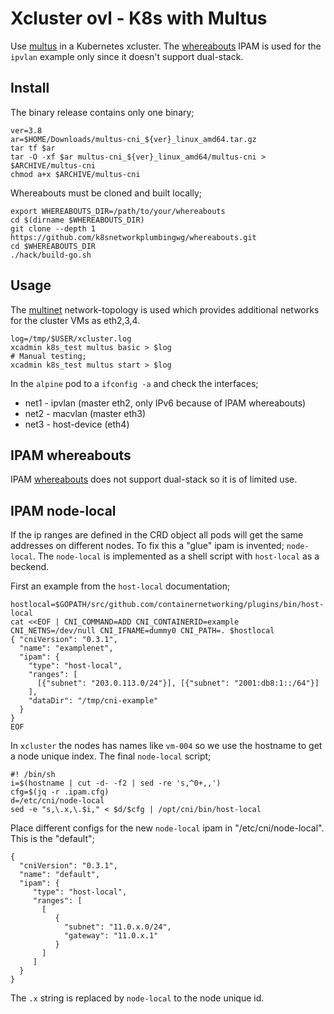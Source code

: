 # Xcluster ovl - K8s with Multus

Use [multus](https://github.com/k8snetworkplumbingwg/multus-cni) in a
Kubernetes xcluster. The
[whereabouts](https://github.com/k8snetworkplumbingwg/whereabouts)
IPAM is used for the `ipvlan` example only since it doesn't support dual-stack.


## Install

The binary release contains only one binary;
```
ver=3.8
ar=$HOME/Downloads/multus-cni_${ver}_linux_amd64.tar.gz
tar tf $ar
tar -O -xf $ar multus-cni_${ver}_linux_amd64/multus-cni > $ARCHIVE/multus-cni
chmod a+x $ARCHIVE/multus-cni
```

Whereabouts must be cloned and built locally;
```
export WHEREABOUTS_DIR=/path/to/your/whereabouts
cd $(dirname $WHEREABOUTS_DIR)
git clone --depth 1 https://github.com/k8snetworkplumbingwg/whereabouts.git
cd $WHEREABOUTS_DIR
./hack/build-go.sh
```

## Usage

The [multinet](../network-topology/README.md#multinet)
network-topology is used which provides additional networks for the
cluster VMs as eth2,3,4.

```
log=/tmp/$USER/xcluster.log
xcadmin k8s_test multus basic > $log
# Manual testing;
xcadmin k8s_test multus start > $log
```

In the `alpine` pod to a `ifconfig -a` and check the interfaces;

 * net1 - ipvlan (master eth2, only IPv6 because of IPAM whereabouts)
 * net2 - macvlan (master eth3)
 * net3 - host-device (eth4)


## IPAM whereabouts

IPAM [whereabouts](https://github.com/k8snetworkplumbingwg/whereabouts)
does not support dual-stack so it is of limited use.


## IPAM node-local

If the ip ranges are defined in the CRD object all pods will get the
same addresses on different nodes. To fix this a "glue" ipam is
invented; `node-local`. The `node-local` is implemented as a shell
script with `host-local` as a beckend.

First an example from the `host-local` documentation;

```
hostlocal=$GOPATH/src/github.com/containernetworking/plugins/bin/host-local
cat <<EOF | CNI_COMMAND=ADD CNI_CONTAINERID=example CNI_NETNS=/dev/null CNI_IFNAME=dummy0 CNI_PATH=. $hostlocal
{ "cniVersion": "0.3.1",
  "name": "examplenet",
  "ipam": {
    "type": "host-local",
	"ranges": [
	  [{"subnet": "203.0.113.0/24"}], [{"subnet": "2001:db8:1::/64"}]
	],
    "dataDir": "/tmp/cni-example"
  }
}
EOF
```

In `xcluster` the nodes has names like `vm-004` so we use the hostname
to get a node unique index. The final `node-local` script;


```
#! /bin/sh
i=$(hostname | cut -d- -f2 | sed -re 's,^0+,,')
cfg=$(jq -r .ipam.cfg)
d=/etc/cni/node-local
sed -e "s,\.x,\.$i," < $d/$cfg | /opt/cni/bin/host-local
```

Place different configs for the new `node-local` ipam in
"/etc/cni/node-local". This is the "default";

```
{
  "cniVersion": "0.3.1",
  "name": "default",
  "ipam": {
     "type": "host-local",
     "ranges": [
       [
          {
            "subnet": "11.0.x.0/24",
            "gateway": "11.0.x.1"
          }
       ]
     ]
  }
}
```

The `.x` string is replaced by `node-local` to the node unique id.

